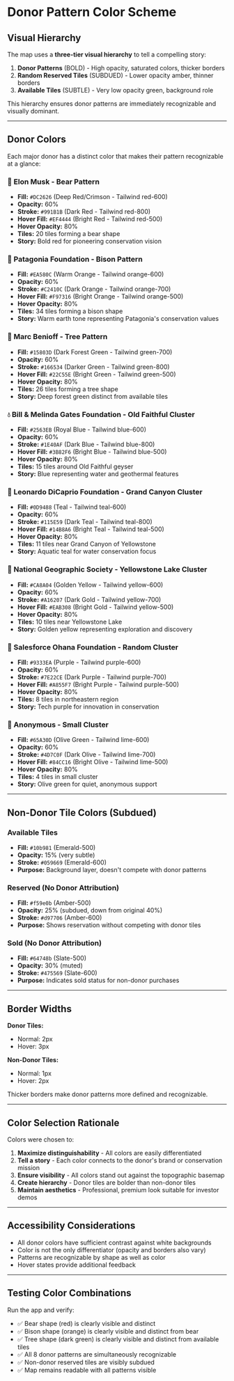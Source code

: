 # Donor Pattern Color Scheme

## Visual Hierarchy

The map uses a **three-tier visual hierarchy** to tell a compelling story:

1. **Donor Patterns** (BOLD) - High opacity, saturated colors, thicker borders
2. **Random Reserved Tiles** (SUBDUED) - Lower opacity amber, thinner borders
3. **Available Tiles** (SUBTLE) - Very low opacity green, background role

This hierarchy ensures donor patterns are immediately recognizable and visually dominant.

---

## Donor Colors

Each major donor has a distinct color that makes their pattern recognizable at a glance:

### 🐻 Elon Musk - Bear Pattern
- **Fill:** `#DC2626` (Deep Red/Crimson - Tailwind red-600)
- **Opacity:** 60%
- **Stroke:** `#991B1B` (Dark Red - Tailwind red-800)
- **Hover Fill:** `#EF4444` (Bright Red - Tailwind red-500)
- **Hover Opacity:** 80%
- **Tiles:** 20 tiles forming a bear shape
- **Story:** Bold red for pioneering conservation vision

### 🦬 Patagonia Foundation - Bison Pattern
- **Fill:** `#EA580C` (Warm Orange - Tailwind orange-600)
- **Opacity:** 60%
- **Stroke:** `#C2410C` (Dark Orange - Tailwind orange-700)
- **Hover Fill:** `#F97316` (Bright Orange - Tailwind orange-500)
- **Hover Opacity:** 80%
- **Tiles:** 34 tiles forming a bison shape
- **Story:** Warm earth tone representing Patagonia's conservation values

### 🌲 Marc Benioff - Tree Pattern
- **Fill:** `#15803D` (Dark Forest Green - Tailwind green-700)
- **Opacity:** 60%
- **Stroke:** `#166534` (Darker Green - Tailwind green-800)
- **Hover Fill:** `#22C55E` (Bright Green - Tailwind green-500)
- **Hover Opacity:** 80%
- **Tiles:** 26 tiles forming a tree shape
- **Story:** Deep forest green distinct from available tiles

### 💧 Bill & Melinda Gates Foundation - Old Faithful Cluster
- **Fill:** `#2563EB` (Royal Blue - Tailwind blue-600)
- **Opacity:** 60%
- **Stroke:** `#1E40AF` (Dark Blue - Tailwind blue-800)
- **Hover Fill:** `#3B82F6` (Bright Blue - Tailwind blue-500)
- **Hover Opacity:** 80%
- **Tiles:** 15 tiles around Old Faithful geyser
- **Story:** Blue representing water and geothermal features

### 🌊 Leonardo DiCaprio Foundation - Grand Canyon Cluster
- **Fill:** `#0D9488` (Teal - Tailwind teal-600)
- **Opacity:** 60%
- **Stroke:** `#115E59` (Dark Teal - Tailwind teal-800)
- **Hover Fill:** `#14B8A6` (Bright Teal - Tailwind teal-500)
- **Hover Opacity:** 80%
- **Tiles:** 11 tiles near Grand Canyon of Yellowstone
- **Story:** Aquatic teal for water conservation focus

### 🎨 National Geographic Society - Yellowstone Lake Cluster
- **Fill:** `#CA8A04` (Golden Yellow - Tailwind yellow-600)
- **Opacity:** 60%
- **Stroke:** `#A16207` (Dark Gold - Tailwind yellow-700)
- **Hover Fill:** `#EAB308` (Bright Gold - Tailwind yellow-500)
- **Hover Opacity:** 80%
- **Tiles:** 10 tiles near Yellowstone Lake
- **Story:** Golden yellow representing exploration and discovery

### 💜 Salesforce Ohana Foundation - Random Cluster
- **Fill:** `#9333EA` (Purple - Tailwind purple-600)
- **Opacity:** 60%
- **Stroke:** `#7E22CE` (Dark Purple - Tailwind purple-700)
- **Hover Fill:** `#A855F7` (Bright Purple - Tailwind purple-500)
- **Hover Opacity:** 80%
- **Tiles:** 8 tiles in northeastern region
- **Story:** Tech purple for innovation in conservation

### 🌿 Anonymous - Small Cluster
- **Fill:** `#65A30D` (Olive Green - Tailwind lime-600)
- **Opacity:** 60%
- **Stroke:** `#4D7C0F` (Dark Olive - Tailwind lime-700)
- **Hover Fill:** `#84CC16` (Bright Olive - Tailwind lime-500)
- **Hover Opacity:** 80%
- **Tiles:** 4 tiles in small cluster
- **Story:** Olive green for quiet, anonymous support

---

## Non-Donor Tile Colors (Subdued)

### Available Tiles
- **Fill:** `#10b981` (Emerald-500)
- **Opacity:** 15% (very subtle)
- **Stroke:** `#059669` (Emerald-600)
- **Purpose:** Background layer, doesn't compete with donor patterns

### Reserved (No Donor Attribution)
- **Fill:** `#f59e0b` (Amber-500)
- **Opacity:** 25% (subdued, down from original 40%)
- **Stroke:** `#d97706` (Amber-600)
- **Purpose:** Shows reservation without competing with donor tiles

### Sold (No Donor Attribution)
- **Fill:** `#64748b` (Slate-500)
- **Opacity:** 30% (muted)
- **Stroke:** `#475569` (Slate-600)
- **Purpose:** Indicates sold status for non-donor purchases

---

## Border Widths

**Donor Tiles:**
- Normal: 2px
- Hover: 3px

**Non-Donor Tiles:**
- Normal: 1px
- Hover: 2px

Thicker borders make donor patterns more defined and recognizable.

---

## Color Selection Rationale

Colors were chosen to:
1. **Maximize distinguishability** - All colors are easily differentiated
2. **Tell a story** - Each color connects to the donor's brand or conservation mission
3. **Ensure visibility** - All colors stand out against the topographic basemap
4. **Create hierarchy** - Donor tiles are bolder than non-donor tiles
5. **Maintain aesthetics** - Professional, premium look suitable for investor demos

---

## Accessibility Considerations

- All donor colors have sufficient contrast against white backgrounds
- Color is not the only differentiator (opacity and borders also vary)
- Patterns are recognizable by shape as well as color
- Hover states provide additional feedback

---

## Testing Color Combinations

Run the app and verify:
- ✅ Bear shape (red) is clearly visible and distinct
- ✅ Bison shape (orange) is clearly visible and distinct from bear
- ✅ Tree shape (dark green) is clearly visible and distinct from available tiles
- ✅ All 8 donor patterns are simultaneously recognizable
- ✅ Non-donor reserved tiles are visibly subdued
- ✅ Map remains readable with all patterns visible
